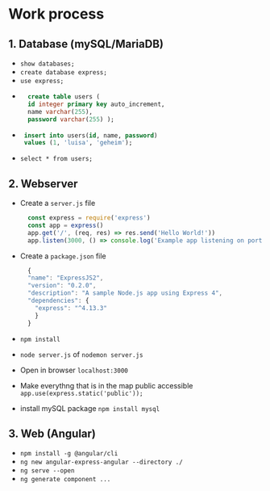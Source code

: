 # Work process

## 1. Database (mySQL/MariaDB)
- `show databases;`
- `create database express;`
- `use express;`
- ``` SQL
    create table users (
    id integer primary key auto_increment,
    name varchar(255),
    password varchar(255) );
    ```
 - ``` SQL
    insert into users(id, name, password)
    values (1, 'luisa', 'geheim');
    ```
- `select * from users;`


## 2. Webserver 
- Create a `server.js` file
  ``` javascript
    const express = require('express')
    const app = express()
    app.get('/', (req, res) => res.send('Hello World!'))
    app.listen(3000, () => console.log('Example app listening on port 3000!'))
  ```
- Create a `package.json` file
  ``` javascript
    { 
    "name": "ExpressJS2",
    "version": "0.2.0",
    "description": "A sample Node.js app using Express 4",
    "dependencies": {
      "express": "^4.13.3"
      }
    }
    ```
- `npm install`
- `node server.js` of `nodemon server.js`
- Open in browser `localhost:3000`

- Make everythng that is in the map public accessible
  `app.use(express.static('public'));`

- install mySQL package
`npm install mysql` 

## 3. Web (Angular)
- `npm install -g @angular/cli`
- `ng new angular-express-angular --directory ./`
- `ng serve --open`
- `ng generate component ...`